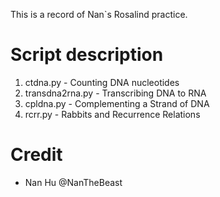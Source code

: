 This is a record of Nan`s Rosalind practice.

# Script description
1. ctdna.py - Counting DNA nucleotides
2. transdna2rna.py - Transcribing DNA to RNA
3. cpldna.py - Complementing a Strand of DNA
4. rcrr.py - Rabbits and Recurrence Relations


# Credit
- Nan Hu @NanTheBeast

